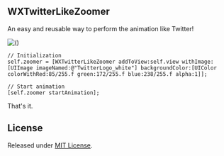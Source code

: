 ## WXTwitterLikeZoomer

An easy and reusable way to perform the animation like Twitter!

![()](http://7xneqd.com1.z0.glb.clouddn.com/twitter.gif)

	// Initialization
	self.zoomer = [WXTwitterLikeZoomer addToView:self.view withImage:[UIImage imageNamed:@"TwitterLogo_white"] backgroundColor:[UIColor colorWithRed:85/255.f green:172/255.f blue:238/255.f alpha:1]];

	// Start animation
	[self.zoomer startAnimation];
	
That's it.

## License
Released under [MIT License](https://github.com/WelkinXie/WXTwitterLikeZoomer/blob/master/LICENSE).